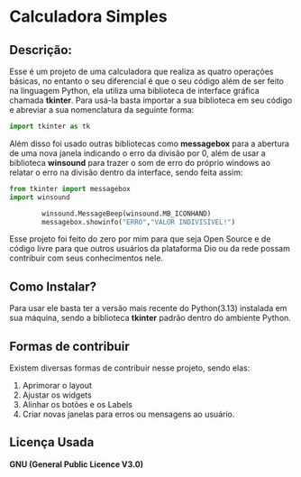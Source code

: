 # Calculadora Simples

## Descrição:

Esse é um projeto de uma calculadora que realiza as quatro operações básicas, no entanto o seu diferencial é que o seu código além de ser feito na linguagem Python, ela utiliza uma biblioteca de interface gráfica chamada **tkinter**.
Para usá-la basta importar a sua biblioteca em seu código e abreviar a sua nomenclatura da seguinte forma:

```python
import tkinter as tk
```

Além disso foi usado outras bibliotecas como **messagebox** para a abertura de uma nova janela indicando o erro da divisão por 0, além de usar a biblioteca **winsound** para trazer o som de erro do próprio windows ao relatar o erro na divisão dentro da interface, sendo feita assim:

```python
from tkinter import messagebox
import winsound

        winsound.MessageBeep(winsound.MB_ICONHAND)
        messagebox.showinfo("ERRO","VALOR INDIVISÍVEL!")
```

Esse projeto foi feito do zero por mim para que seja Open Source e de código livre para que outros usuários da plataforma Dio ou da rede possam contribuir com seus conhecimentos nele.

## Como Instalar?

Para usar ele basta ter a versão mais recente do Python(3.13) instalada em sua máquina, sendo a biblioteca **tkinter** padrão dentro do ambiente Python.

## Formas de contribuir

Existem diversas formas de contribuir nesse projeto, sendo elas:

1. Aprimorar o layout
2. Ajustar os widgets
3. Alinhar os botões e os Labels
4. Criar novas janelas para erros ou mensagens ao usuário.

## Licença Usada

**GNU (General Public Licence V3.0)**
